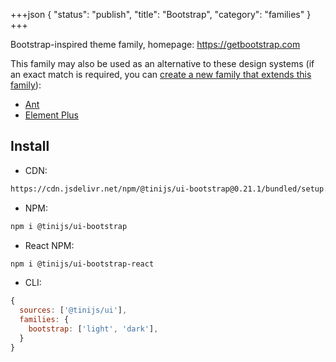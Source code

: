 +++json
{
  "status": "publish",
  "title": "Bootstrap",
  "category": "families"
}
+++

Bootstrap-inspired theme family, homepage: <https://getbootstrap.com>

This family may also be used as an alternative to these design systems (if an exact match is required, you can [create a new family that extends this family](/ui/folder-structure)):
- [Ant](https://ant.design)
- [Element Plus](https://element-plus.org/en-US)

## Install

- CDN:

```txt
https://cdn.jsdelivr.net/npm/@tinijs/ui-bootstrap@0.21.1/bundled/setup.js
```

- NPM:

```bash
npm i @tinijs/ui-bootstrap
```

- React NPM:

```bash
npm i @tinijs/ui-bootstrap-react
```

- CLI:

```js
{
  sources: ['@tinijs/ui'],
  families: {
    bootstrap: ['light', 'dark'],
  }
}
```
